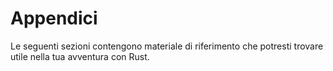 # Appendici

Le seguenti sezioni contengono materiale di riferimento che potresti trovare utile nella tua avventura con Rust.
